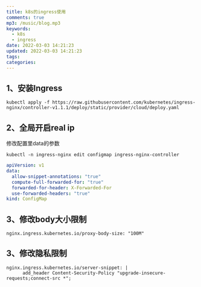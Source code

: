 ```yaml
---
title: k8s的ingress使用
comments: true
mp3: /music/blog.mp3
keywords:
  - k8s
  - ingress
date: 2022-03-03 14:21:23
updated: 2022-03-03 14:21:23
tags:
categories:
---
```



## 1、安装Ingress
```
kubectl apply -f https://raw.githubusercontent.com/kubernetes/ingress-nginx/controller-v1.1.1/deploy/static/provider/cloud/deploy.yaml
```

## 2、全局开启real ip
修改配置里data的参数
```shell
kubectl -n ingress-nginx edit configmap ingress-nginx-controller
```
```yml
apiVersion: v1
data:
  allow-snippet-annotations: "true"
  compute-full-forwarded-for: "true"
  forwarded-for-header: X-Forwarded-For
  use-forwarded-headers: "true"
kind: ConfigMap
```
## 3、修改body大小限制

```
nginx.ingress.kubernetes.io/proxy-body-size: "100M"
```


## 3、修改隐私限制

```
nginx.ingress.kubernetes.io/server-snippet: |
      add_header Content-Security-Policy "upgrade-insecure-requests;connect-src *";
```